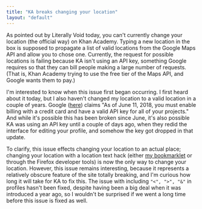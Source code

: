 ```yaml
---
title: "KA breaks changing your location"
layout: "default"
---
```


As pointed out by Literally Void today, you can't currently change your location (the official way) on Khan Academy. Typing a new location in the box is supposed to propagate a list of valid locations from the Google Maps API and allow you to chose one. Currently, the request for possible locations is failing because KA isn't using an API key, something Google requires so that they can bill people making a large number of requests. (That is, Khan Academy trying to use the free tier of the Maps API, and Google wants them to pay.)

I'm interested to know when this issue first began occurring. I first heard about it today, but I also haven't changed my location to a valid location in a couple of years. Google ([here](https://cloud.google.com/maps-platform/user-guide/)) claims "As of June 11, 2018, you must enable billing with a credit card and have a valid API key for all of your projects." And while it's possible this has been broken since June, it's also possible KA was using an API key until a couple of days ago, when they redid the interface for editing your profile, and somehow the key got dropped in that update.

To clarify, this issue effects changing your location to an actual place; changing your location with a location text hack (either [my bookmarklet](https://khanacademy.org/cs/i/5671169815) or through the Firefox developer tools) is now the only way to change your location. However, this issue remains interesting, because it represents a relatively obscure feature of the site totally breaking, and I'm curious how long it will take for KA to fix this. The issue with including `"<", ">", "&"` in profiles hasn't been fixed, despite having been a big deal when it was introduced a year ago, so I wouldn't be surprised if we went a long time before this issue is fixed as well.

